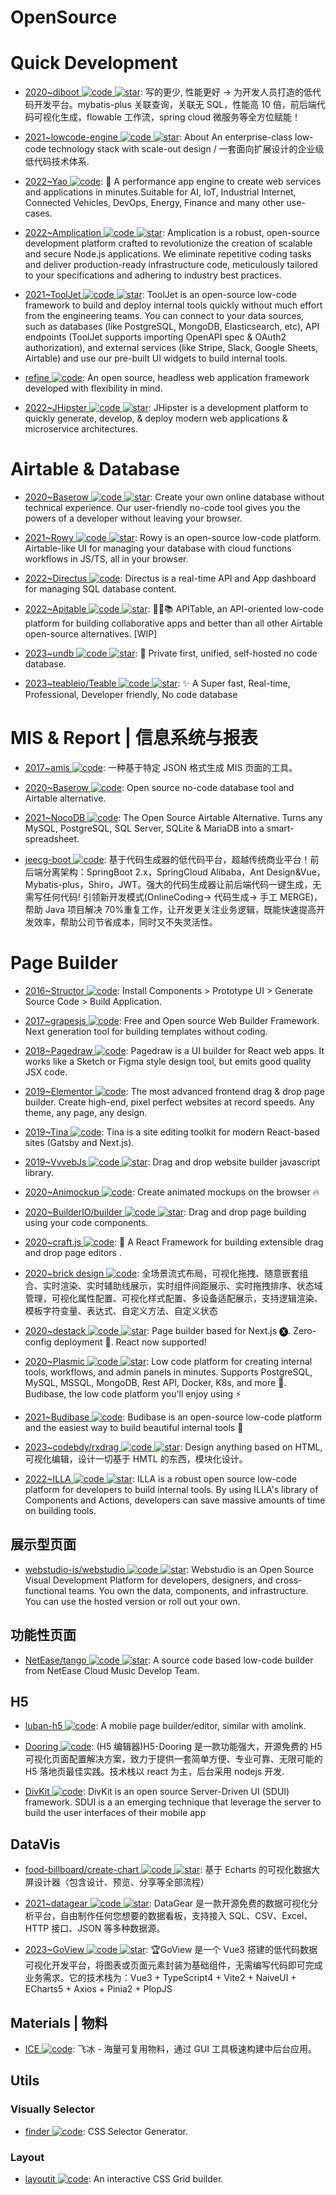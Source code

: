 # OpenSource

# Quick Development

- [2020~diboot ![code](https://ng-tech.icu/assets/code.svg) ![star](https://img.shields.io/github/stars/dibo-software/diboot)](https://github.com/dibo-software/diboot): 写的更少, 性能更好 -> 为开发人员打造的低代码开发平台。mybatis-plus 关联查询，关联无 SQL，性能高 10 倍，前后端代码可视化生成，flowable 工作流，spring cloud 微服务等全方位赋能！

- [2021~lowcode-engine ![code](https://ng-tech.icu/assets/code.svg) ![star](https://img.shields.io/github/stars/alibaba/lowcode-engine)](https://github.com/alibaba/lowcode-engine): About An enterprise-class low-code technology stack with scale-out design / 一套面向扩展设计的企业级低代码技术体系.

- [2022~Yao ![code](https://ng-tech.icu/assets/code.svg)](https://github.com/YaoApp/yao): 🚀 A performance app engine to create web services and applications in minutes.Suitable for AI, IoT, Industrial Internet, Connected Vehicles, DevOps, Energy, Finance and many other use-cases.

- [2022~Amplication ![code](https://ng-tech.icu/assets/code.svg) ![star](https://img.shields.io/github/stars/amplication/amplication)](https://github.com/amplication/amplication): Amplication is a robust, open-source development platform crafted to revolutionize the creation of scalable and secure Node.js applications. We eliminate repetitive coding tasks and deliver production-ready infrastructure code, meticulously tailored to your specifications and adhering to industry best practices.

- [2021~ToolJet ![code](https://ng-tech.icu/assets/code.svg) ![star](https://img.shields.io/github/stars/ToolJet/ToolJet)](https://github.com/ToolJet/ToolJet): ToolJet is an open-source low-code framework to build and deploy internal tools quickly without much effort from the engineering teams. You can connect to your data sources, such as databases (like PostgreSQL, MongoDB, Elasticsearch, etc), API endpoints (ToolJet supports importing OpenAPI spec & OAuth2 authorization), and external services (like Stripe, Slack, Google Sheets, Airtable) and use our pre-built UI widgets to build internal tools.

- [refine ![code](https://ng-tech.icu/assets/code.svg)](https://github.com/refinedev/refine): An open source, headless web application framework developed with flexibility in mind.

- [2022~JHipster ![code](https://ng-tech.icu/assets/code.svg) ![star](https://img.shields.io/github/stars/JHipster)](https://github.com/JHipster): JHipster is a development platform to quickly generate, develop, & deploy modern web applications & microservice architectures.

# Airtable & Database

- [2020~Baserow ![code](https://martrix-2020-Baccelerate.aliyuncs.com/logo2020-Bg) ![star](https://img.shields.io/github/stars/bram2w/baserow)](https://github.com/bram2w/baserow): Create your own online database without technical experience. Our user-friendly no-code tool gives you the powers of a developer without leaving your browser.

- [2021~Rowy ![code](https://ng-tech.icu/assets/code.svg) ![star](https://img.shields.io/github/stars/rowyio/rowy)](https://github.com/rowyio/rowy): Rowy is an open-source low-code platform. Airtable-like UI for managing your database with cloud functions workflows in JS/TS, all in your browser.

- [2022~Directus ![code](https://ng-tech.icu/assets/code.svg)](https://github.com/directus/directus): Directus is a real-time API and App dashboard for managing SQL database content.

- [2022~Apitable ![code](https://ng-tech.icu/assets/code.svg) ![star](https://img.shields.io/github/stars/apitable/apitable)](https://github.com/apitable/apitable): 🚀🎉📚 APITable, an API-oriented low-code platform for building collaborative apps and better than all other Airtable open-source alternatives. [WIP]

- [2023~undb ![code](https://ng-tech.icu/assets/code.svg) ![star](https://img.shields.io/github/stars/undb-xyz/undb)](https://github.com/undb-xyz/undb): 🚀 Private first, unified, self-hosted no code database.

- [2023~teableio/Teable ![code](https://ng-tech.icu/assets/code.svg) ![star](https://img.shields.io/github/stars/teableio/teable)](https://github.com/teableio/teable): ✨ A Super fast, Real-time, Professional, Developer friendly, No code database

# MIS & Report | 信息系统与报表

- [2017~amis ![code](https://ng-tech.icu/assets/code.svg)](https://github.com/baidu/amis): 一种基于特定 JSON 格式生成 MIS 页面的工具。

- [2020~Baserow ![code](https://ng-tech.icu/assets/code.svg)](https://cubox.pro/c/eKXL5I): Open source no-code database tool and Airtable alternative.

- [2021~NocoDB ![code](https://ng-tech.icu/assets/code.svg)](https://github.com/nocodb/nocodb): The Open Source Airtable Alternative. Turns any MySQL, PostgreSQL, SQL Server, SQLite & MariaDB into a smart-spreadsheet.

- [jeecg-boot ![code](https://ng-tech.icu/assets/code.svg)](https://github.com/zhangdaiscott/jeecg-boot): 基于代码生成器的低代码平台，超越传统商业平台！前后端分离架构：SpringBoot 2.x，SpringCloud Alibaba，Ant Design&Vue，Mybatis-plus，Shiro，JWT。强大的代码生成器让前后端代码一键生成，无需写任何代码! 引领新开发模式(OnlineCoding-> 代码生成-> 手工 MERGE)，帮助 Java 项目解决 70%重复工作，让开发更关注业务逻辑，既能快速提高开发效率，帮助公司节省成本，同时又不失灵活性。

# Page Builder

- [2016~Structor ![code](https://ng-tech.icu/assets/code.svg)](https://github.com/ipselon/structor): Install Components > Prototype UI > Generate Source Code > Build Application.

- [2017~grapesjs ![code](https://ng-tech.icu/assets/code.svg)](https://github.com/artf/grapesjs): Free and Open source Web Builder Framework. Next generation tool for building templates without coding.

- [2018~Pagedraw ![code](https://ng-tech.icu/assets/code.svg)](https://github.com/Pagedraw/pagedraw): Pagedraw is a UI builder for React web apps. It works like a Sketch or Figma style design tool, but emits good quality JSX code.

- [2019~Elementor ![code](https://ng-tech.icu/assets/code.svg)](https://github.com/pojome/elementor): The most advanced frontend drag & drop page builder. Create high-end, pixel perfect websites at record speeds. Any theme, any page, any design.

- [2019~Tina ![code](https://ng-tech.icu/assets/code.svg)](https://github.com/tinacms/tinacms): Tina is a site editing toolkit for modern React-based sites (Gatsby and Next.js).

- [2019~VvvebJs ![code](https://ng-tech.icu/assets/code.svg) ![star](https://img.shields.io/github/stars/givanz/VvvebJs)](https://github.com/givanz/VvvebJs): Drag and drop website builder javascript library.

- [2020~Animockup ![code](https://ng-tech.icu/assets/code.svg)](https://github.com/alyssaxuu/animockup): Create animated mockups on the browser 🔥

- [2020~BuilderIO/builder ![code](https://ng-tech.icu/assets/code.svg) ![star](https://img.shields.io/github/stars/BuilderIO/builder)](https://github.com/BuilderIO/builder): Drag and drop page building using your code components.

- [2020~craft.js ![code](https://ng-tech.icu/assets/code.svg)](https://github.com/prevwong/craft.js): 🚀 A React Framework for building extensible drag and drop page editors .

- [2020~brick design ![code](https://ng-tech.icu/assets/code.svg)](https://github.com/brick-design/brick-design): 全场景流式布局，可视化拖拽、随意嵌套组合、实时渲染、实时辅助线展示，实时组件间距展示、实时拖拽排序、状态域管理，可视化属性配置、可视化样式配置、多设备适配展示，支持逻辑渲染、模板字符变量、表达式、自定义方法、自定义状态

- [2020~destack ![code](https://ng-tech.icu/assets/code.svg) ![star](https://img.shields.io/github/stars/LiveDuo/destack)](https://github.com/LiveDuo/destack): Page builder based for Next.js 🅧. Zero-config deployment 🚀. React now supported!

- [2020~Plasmic ![code](https://ng-tech.icu/assets/code.svg) ![star](https://img.shields.io/github/stars/plasmicapp/plasmic)](https://github.com/plasmicapp/plasmic): Low code platform for creating internal tools, workflows, and admin panels in minutes. Supports PostgreSQL, MySQL, MSSQL, MongoDB, Rest API, Docker, K8s, and more 🚀. Budibase, the low code platform you'll enjoy using ⚡

- [2021~Budibase ![code](https://ng-tech.icu/assets/code.svg)](https://github.com/Budibase/budibase): Budibase is an open-source low-code platform and the easiest way to build beautiful internal tools 🚀

- [2023~codebdy/rxdrag ![code](https://ng-tech.icu/assets/code.svg) ![star](https://img.shields.io/github/stars/codebdy/rxdrag)](https://github.com/codebdy/rxdrag): Design anything based on HTML, 可视化编辑，设计一切基于 HMTL 的东西，模块化设计。

- [2022~ILLA ![code](https://ng-tech.icu/assets/code.svg) ![star](https://img.shields.io/github/stars/illacloud/illa-builder)](https://github.com/illacloud/illa-builder): ILLA is a robust open source low-code platform for developers to build internal tools. By using ILLA's library of Components and Actions, developers can save massive amounts of time on building tools.

## 展示型页面

- [webstudio-is/webstudio ![code](https://ng-tech.icu/assets/code.svg) ![star](https://img.shields.io/github/stars/webstudio-is/webstudio)](https://github.com/webstudio-is/webstudio): Webstudio is an Open Source Visual Development Platform for developers, designers, and cross-functional teams. You own the data, components, and infrastructure. You can use the hosted version or roll out your own.

## 功能性页面

- [NetEase/tango ![code](https://ng-tech.icu/assets/code.svg) ![star](https://img.shields.io/github/stars/NetEase/tango)](https://github.com/NetEase/tango): A source code based low-code builder from NetEase Cloud Music Develop Team.

## H5

- [luban-h5 ![code](https://ng-tech.icu/assets/code.svg)](https://github.com/ly525/luban-h5): A mobile page builder/editor, similar with amolink.

- [Dooring ![code](https://ng-tech.icu/assets/code.svg)](https://github.com/MrXujiang/h5-Dooring): (H5 编辑器)H5-Dooring 是一款功能强大，开源免费的 H5 可视化页面配置解决方案，致力于提供一套简单方便、专业可靠、无限可能的 H5 落地页最佳实践。技术栈以 react 为主，后台采用 nodejs 开发.

- [DivKit ![code](https://ng-tech.icu/assets/code.svg)](https://github.com/divkit/divkit): DivKit is an open source Server-Driven UI (SDUI) framework. SDUI is a an emerging technique that leverage the server to build the user interfaces of their mobile app

## DataVis

- [food-billboard/create-chart ![code](https://ng-tech.icu/assets/code.svg) ![star](https://img.shields.io/github/stars/food-billboard/create-chart)](https://github.com/food-billboard/create-chart): 基于 Echarts 的可视化数据大屏设计器（包含设计、预览、分享等全部流程）

- [2021~datagear ![code](https://ng-tech.icu/assets/code.svg) ![star](https://img.shields.io/github/stars/datageartech/datagear)](https://github.com/datageartech/datagear): DataGear 是一款开源免费的数据可视化分析平台，自由制作任何您想要的数据看板，支持接入 SQL、CSV、Excel、HTTP 接口、JSON 等多种数据源。

- [2023~GoView ![code](https://ng-tech.icu/assets/code.svg) ![star](https://img.shields.io/github/stars/dromara/go-view)](https://github.com/dromara/go-view): 🏆GoView 是一个 Vue3 搭建的低代码数据可视化开发平台，将图表或页面元素封装为基础组件，无需编写代码即可完成业务需求。它的技术栈为：Vue3 + TypeScript4 + Vite2 + NaiveUI + ECharts5 + Axios + Pinia2 + PlopJS

## Materials | 物料

- [ICE ![code](https://ng-tech.icu/assets/code.svg)](https://github.com/alibaba/ice): 飞冰 - 海量可复用物料，通过 GUI 工具极速构建中后台应用。

## Utils

### Visually Selector

- [finder ![code](https://ng-tech.icu/assets/code.svg)](https://github.com/antonmedv/finder): CSS Selector Generator.

### Layout

- [layoutit ![code](https://ng-tech.icu/assets/code.svg)](https://www.layoutit.com/grid): An interactive CSS Grid builder.
